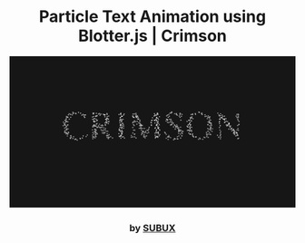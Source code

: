 <div align="center">

# Particle Text Animation using Blotter.js | Crimson

<img src="admin/base.png">

### by <a href="https://github.com/python019">SUBUX</a>

</div>